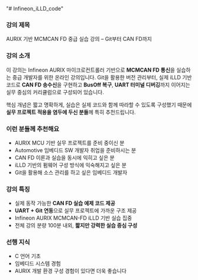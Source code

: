 "# Infineon_iLLD_code" 

### 강의 제목
AURIX 기반 MCMCAN FD 중급 실습 강의 – Git부터 CAN FD까지

### 강의 소개
이 강의는 Infineon AURIX 마이크로컨트롤러 기반으로 **MCMCAN FD 통신**을 실습하는 중급 개발자를 위한 온라인 강의입니다. Git을 활용한 버전 관리부터, 실제 iLLD 기반 코드로 **CAN FD 송수신**을 구현하고 **BusOff 복구**, **UART 터미널 디버깅**까지 이어지는 실무 중심의 커리큘럼으로 구성되어 있습니다.

핵심 개념은 짧고 명확하게, 실습은 실제 코드와 함께 따라할 수 있도록 구성했기 때문에 **실무 프로젝트 적용을 염두에 두신 분들**께 특히 추천드립니다.

### 이런 분들께 추천해요
- AURIX MCU 기반 실무 프로젝트를 준비 중이신 분
- Automotive 임베디드 SW 개발자 취업을 준비하시는 분
- CAN FD 이론과 실습을 동시에 익히고 싶은 분
- iLLD 기반의 펌웨어 구성 방식에 익숙해지고 싶은 분
- Git을 활용해 소스 관리를 하고 싶은 임베디드 개발자

### 강의 특징
- 실제 동작 가능한 **CAN FD 실습 예제 코드 제공**
- **UART + Git 연동**으로 실무 프로젝트에 가까운 구조 제공
- Infineon AURIX MCMCAN-FD iLLD 기반 실습 집중
- 전체 강의 분량 100분 내외, **짧지만 강력한 실습 중심 구성**

### 선행 지식
- C 언어 기초
- 임베디드 시스템 경험
- AURIX 개발 환경 구성 경험이 있다면 더욱 좋습니다

